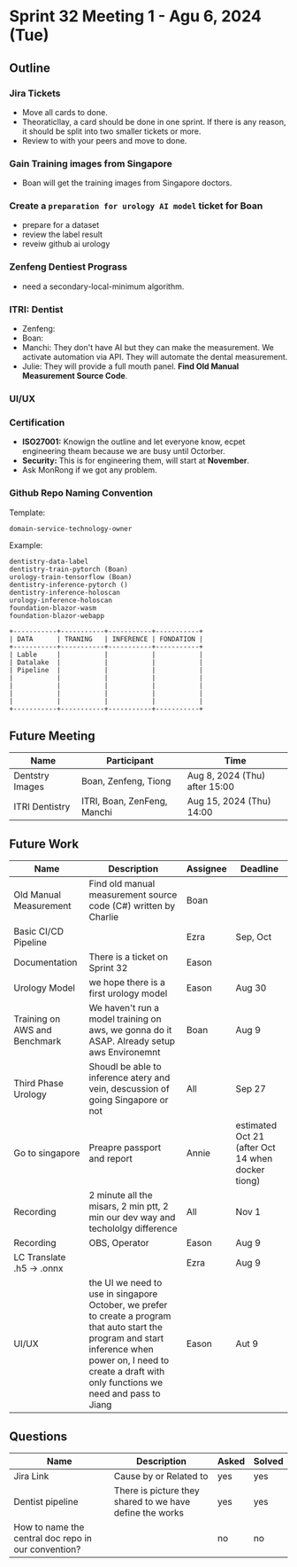 # Sprint 32 Meeting 1 - Agu 6, 2024 (Tue)
## Outline


### Jira Tickets
- Move all cards to done.
- Theoraticllay, a card should be done in one sprint. If there is any reason, it should be split into two smaller tickets or more.
- Review to with your peers and move to done.
### Gain Training images from Singapore
- Boan will get the training images from Singapore doctors.
### Create a `preparation for urology AI model` ticket for Boan
- prepare for a dataset
- review the label result
- reveiw github ai urology
### Zenfeng Dentiest Prograss
- need a secondary-local-minimum algorithm.
### ITRI: Dentist
- Zenfeng: 
- Boan:
- Manchi: They don't have AI but they can make the measurement. We activate automation via API. They will automate the dental measurement.
- Julie: They will provide a full mouth panel. **Find Old Manual Measurement Source Code**.
### UI/UX
### Certification
- **ISO27001:** Knowign the outline and let everyone know, ecpet engineering theam because we are busy until Octorber.
- **Security:** This is for engineering them, will start at **November**.
- Ask MonRong if we got any problem.
### Github Repo Naming Convention
Template:
```
domain-service-technology-owner
```
Example:
```
dentistry-data-label 
dentistry-train-pytorch (Boan)
urology-train-tensorflow (Boan)
dentistry-inference-pytorch ()
dentistry-inference-holoscan
urology-inference-holoscan
foundation-blazor-wasm
foundation-blazor-webapp

```
```
+-----------+-----------+-----------+-----------+
| DATA      | TRANING   | INFERENCE | FONDATION |
+-----------+-----------+-----------+-----------+
| Lable     |           |           |           |
| Datalake  |           |           |           |
| Pipeline  |           |           |           | 
|           |           |           |           | 
|           |           |           |           | 
|           |           |           |           | 
|           |           |           |           |
+-----------+-----------+-----------+-----------+ 
```

 
## Future Meeting
|Name|Participant|Time|
|-|-|-|
|Dentstry Images|Boan, Zenfeng, Tiong|Aug 8, 2024 (Thu) after 15:00|
|ITRI Dentistry|ITRI, Boan, ZenFeng, Manchi|Aug 15, 2024 (Thu) 14:00|
## Future Work
|Name|Description|Assignee|Deadline|
|-|-|-|-|
|Old Manual Measurement|Find old manual measurement source code (C#) written by Charlie|Boan||
|Basic CI/CD Pipeline||Ezra|Sep, Oct|
|Documentation|There is a ticket on Sprint 32|Eason||
|Urology Model|we hope there is a first urology model|Eason|Aug 30|
|Training on AWS and Benchmark|We haven't run a model training on aws, we gonna do it ASAP. Already setup aws Environemnt|Boan|Aug 9|
|Third Phase Urology|Shoudl be able to inference atery and vein, descussion of going Singapore or not|All|Sep 27|
|Go to singapore|Preapre passport and report|Annie|estimated Oct 21 (after Oct 14 when docker tiong)|
|Recording|2 minute all the misars, 2 min ptt, 2 min our dev way and techololgy difference|All|Nov 1|
|Recording|OBS, Operator|Eason|Aug 9|
|LC Translate .h5 -> .onnx||Ezra|Aug 9|
|UI/UX|the UI we need to use in singapore October, we prefer to create a program that auto start the program and start inference when power on, I need to create a draft with only functions we need and pass to Jiang|Eason|Aut 9|
## Questions
|Name|Description|Asked|Solved|
|-|-|-|-|
|Jira Link|Cause by or Related to|yes|yes|
|Dentist pipeline|There is picture they shared to we have define the works|yes|yes|
|How to name the central doc repo in our convention?||no|no|
